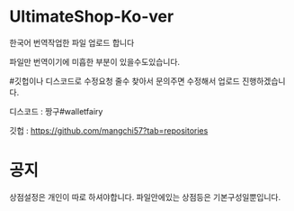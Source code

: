 # UltimateShop-Ko-ver
한국어 번역작업한 파일 업로드 합니다

파일만 번역이기에 미흡한 부분이 있을수도있습니다.

#깃헙이나 디스코드로 수정요청 줄수 찾아서 문의주면 수정해서 업로드 진행하겠습니다.

디스코드 : 짱구#walletfairy

깃헙 : https://github.com/mangchi57?tab=repositories


# 공지

상점설정은 개인이 따로 하셔야합니다. 파일안에있는 상점등은 기본구성일뿐입니다.
